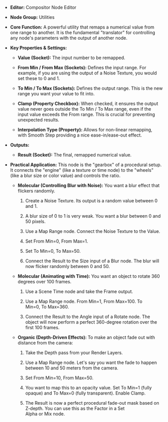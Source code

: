 - **Editor:** Compositor Node Editor
- **Node Group:** Utilities
    
- **Core Function:** A powerful utility that remaps a numerical value from one range to another. It is the fundamental "translator" for controlling any node's parameters with the output of another node.
    
- **Key Properties & Settings:**
    
    - **Value (Socket):** The input number to be remapped.
        
    - **From Min / From Max (Sockets):** Defines the input range. For example, if you are using the output of a Noise Texture, you would set these to 0 and 1.
        
    - **To Min / To Max (Sockets):** Defines the output range. This is the new range you want your value to fit into.
        
    - **Clamp (Property Checkbox):** When checked, it ensures the output value never goes outside the To Min / To Max range, even if the input value exceeds the From range. This is crucial for preventing unexpected results.
        
    - **Interpolation Type (Property):** Allows for non-linear remapping, with Smooth Step providing a nice ease-in/ease-out effect.
        
- **Outputs:**
    
    - **Result (Socket):** The final, remapped numerical value.
        
- **Practical Application:** This node is the "gearbox" of a procedural setup. It connects the "engine" (like a texture or time node) to the "wheels" (like a blur size or color value) and controls the ratio.
    
    - **Molecular (Controlling Blur with Noise):** You want a blur effect that flickers randomly.
        
        1. Create a Noise Texture. Its output is a random value between 0 and 1.
            
        2. A blur size of 0 to 1 is very weak. You want a blur between 0 and 50 pixels.
            
        3. Use a Map Range node. Connect the Noise Texture to the Value.
            
        4. Set From Min=0, From Max=1.
            
        5. Set To Min=0, To Max=50.
            
        6. Connect the Result to the Size input of a Blur node. The blur will now flicker randomly between 0 and 50.
            
    - **Molecular (Animating with Time):** You want an object to rotate 360 degrees over 100 frames.
        
        1. Use a Scene Time node and take the Frame output.
            
        2. Use a Map Range node. From Min=1, From Max=100. To Min=0, To Max=360.
            
        3. Connect the Result to the Angle input of a Rotate node. The object will now perform a perfect 360-degree rotation over the first 100 frames.
            
    - **Organic (Depth-Driven Effects):** To make an object fade out with distance from the camera:
        
        1. Take the Depth pass from your Render Layers.
            
        2. Use a Map Range node. Let's say you want the fade to happen between 10 and 50 meters from the camera.
            
        3. Set From Min=10, From Max=50.
            
        4. You want to map this to an opacity value. Set To Min=1 (fully opaque) and To Max=0 (fully transparent). Enable Clamp.
            
        5. The Result is now a perfect procedural fade-out mask based on Z-depth. You can use this as the Factor in a Set Alpha or Mix node.